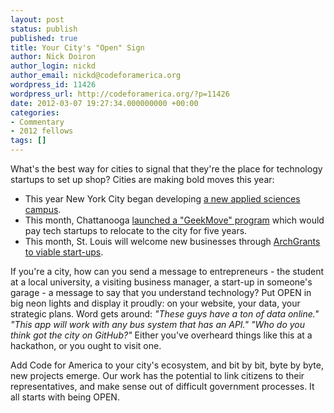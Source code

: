 ```yaml
---
layout: post
status: publish
published: true
title: Your City's "Open" Sign
author: Nick Doiron
author_login: nickd
author_email: nickd@codeforamerica.org
wordpress_id: 11426
wordpress_url: http://codeforamerica.org/?p=11426
date: 2012-03-07 19:27:34.000000000 +00:00
categories:
- Commentary
- 2012 fellows
tags: []
---
```

What's the best way for cities to signal that they're the place for technology startups to set up shop? Cities are making bold moves this year:
<ul>
	<li>This year New York City began developing <a title="Applied Sciences NYC" href="http://www.nycedc.com/project/applied-sciences-nyc">a new applied sciences campus</a>.</li>
	<li>This month, Chattanooga <a title="ReadWriteWeb: Chattanooga" href="http://www.readwriteweb.com/enterprise/2012/02/move-to-chattanooga-win-big-mo.php">launched a "GeekMove" program</a> which would pay tech startups to relocate to the city for five years.</li>
	<li>This month, St. Louis will welcome new businesses through <a title="ArchGrants" href="http://archgrants.org/competition/">ArchGrants to viable start-ups</a>.</li>
</ul>
If you're a city, how can you send a message to entrepreneurs - the student at a local university, a visiting business manager, a start-up in someone's garage - a message to say that you understand technology? Put OPEN in big neon lights and display it proudly: on your website, your data, your strategic plans. Word gets around: <em>"These guys have a ton of data online." "This app will work with any bus system that has an API." "Who do you think got the city on GitHub?"</em> Either you've overheard things like this at a hackathon, or you ought to visit one.

Add Code for America to your city's ecosystem, and bit by bit, byte by byte, new projects emerge. Our work has the potential to link citizens to their representatives, and make sense out of difficult government processes. It all starts with being OPEN.
